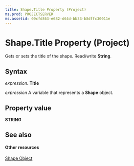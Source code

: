 ```yaml
---
title: Shape.Title Property (Project)
ms.prod: PROJECTSERVER
ms.assetid: 09cfd863-e682-d64d-bb33-b8dffc30011e
---
```



# Shape.Title Property (Project)
Gets or sets the title of the shape. Read/write  **String**.

## Syntax

 _expression_. **Title**

 _expression_ A variable that represents a **Shape** object.


## Property value

 **STRING**


## See also


#### Other resources


[Shape Object](shape-object-project.md)
